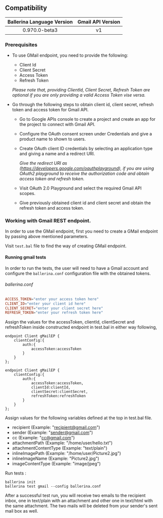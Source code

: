 ## Compatibility

| Ballerina Language Version                   | Gmail API Version |  
| :-------------------------------------------:|:-----------------:| 
| 0.970.0-beta3                                | v1                | 


### Prerequisites

* To use GMail endpoint, you need to provide the following:
    * Client Id
    * Client Secret
    * Access Token
    * Refresh Token
    
    *Please note that, providing ClientId, Client Secret, Refresh Token are optional if you are only providing a 
valid Access Token vise versa.*

* Go through the following steps to obtain client id, client secret, refresh token and access token for Gmail API.
    *   Go to Google APIs console to create a project and create an app for the project to connect with Gmail API.
    
    *   Configure the OAuth consent screen under Credentials and give a product name to shown to users.
    
    *   Create OAuth client ID credentials by selecting an application type and giving a name and a redirect URI. 

        *Give the redirect URI as (https://developers.google.com/oauthplayground), if you are using OAuth2 playground to 
        receive the authorization code and obtain access token and refresh token.*

    *   Visit OAuth 2.0 Playground and select the required Gmail API scopes. 
    *   Give previously obtained client id and client secret and obtain the refresh token and access token.

    
### Working with Gmail REST endpoint.

In order to use the GMail endpoint, first you need to create a GMail endpoint by passing above mentioned parameters.

Visit `test.bal` file to find the way of creating GMail endpoint.

#### Running gmail tests
In order to run the tests, the user will need to have a Gmail account and configure the `ballerina.conf` configuration
file with the obtained tokens.

###### ballerina.conf
```ballerina.conf
ACCESS_TOKEN="enter your access token here"
CLIENT_ID="enter your client id here"
CLIENT_SECRET="enter your client secret here"
REFRESH_TOKEN="enter your refresh token here"
```

Assign the values for the accessToken, clientId, clientSecret and refreshToken inside constructed endpoint in test.bal 
in either way following,
```ballerina
endpoint Client gMailEP {
    clientConfig:{
        auth:{
            accessToken:accessToken
        }
    }
};
```

```ballerina
endpoint Client gMailEP {
    clientConfig:{
        auth:{
            accessToken:accessToken,
            clientId:clientId,
            clientSecret:clientSecret,
            refreshToken:refreshToken
        }
    }
};
```

Assign values for the following variables defined at the top in test.bal file.
* recipient (Example: "recipient@gmail.com")
* sender (Example: "sender@gmail.com")
* cc (Example: "cc@gmail.com")
* attachmentPath (Example: "/home/user/hello.txt")
* attachmentContentType (Example: "text/plain")
* inlineImagePath (Example: "/home/user/Picture2.jpg")
* inlineImageName (Example: "Picture2.jpg")
* imageContentType (Example: "image/jpeg")

Run tests :

```
ballerina init
ballerina test gmail --config ballerina.conf
```
After a successful test run, you will receive two emails to the recipient inbox, one in text/plain with an attachment 
and other one in text/html with the same attachment. The two mails will be deleted from your sender's sent mail box as well.  